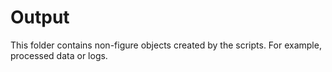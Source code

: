 # Output

This folder contains non-figure objects created by the scripts. For example,
processed data or logs.
